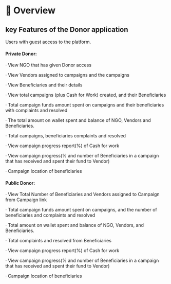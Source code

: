 # 📖 Overview

## key Features of the Donor application

Users with guest access to the platform.

#### Private Donor:

·        View NGO that has given Donor access

·        View Vendors assigned to campaigns and the campaigns

·        View Beneficiaries and their details

·        View total campaigns (plus Cash for Work) created, and their Beneficiaries

·        Total campaign funds amount spent on campaigns and their beneficiaries with complaints and resolved

·        The total amount on wallet spent and balance of NGO, Vendors and Beneficiaries.

·        Total campaigns, beneficiaries complaints and resolved

·        View campaign progress report(%) of Cash for work

·        View campaign progress(% and number of Beneficiaries in a campaign that has received and spent their fund to Vendor)

·        Campaign location of beneficiaries

#### Public Donor:

·        View Total Number of Beneficiaries and Vendors assigned to Campaign  from Campaign link

·        Total campaign funds amount spent on campaigns, and the number of beneficiaries and complaints and resolved

·        Total amount on wallet spent and balance of NGO, Vendors, and Beneficiaries.

·        Total complaints and resolved from Beneficiaries

·        View campaign progress report(%) of Cash for work

·        View campaign progress(% and number of Beneficiaries in a campaign that has received and spent their fund to Vendor)

·        Campaign location of beneficiaries

&#x20;

&#x20;
